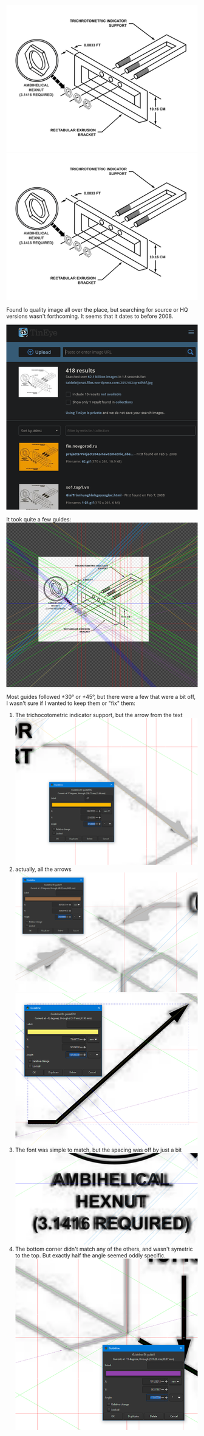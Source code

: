 ![png](./trichotometric.png)
![svg](./trichotometric.svg)

Found lo quality image all over the place, but searching for source or HQ versions wasn't forthcoming. It seems that it dates to before 2008.

![history](./search.png)

It took quite a few guides:
![guides](./guides.png)

Most guides followed ±30° or ±45°, but there were a few that were a bit off, I wasn't sure if I wanted to keep them or "fix" them:
1. The trichocotometric indicator support, but the arrow from the text 
![oddity-37](./oddity-37.png)
1. actually, all the arrows![oddity-28](./oddity-28.png)
![oddity-42](./oddity-42.png)
1. The font was simple to match, but the spacing was off by just a bit![oddity-font](./oddity-font.png)
1. The bottom corner didn't match any of the others, and wasn't symetric to the top. But exactly half the angle seemed oddly specific.![oddity-15](./oddity-15.png)